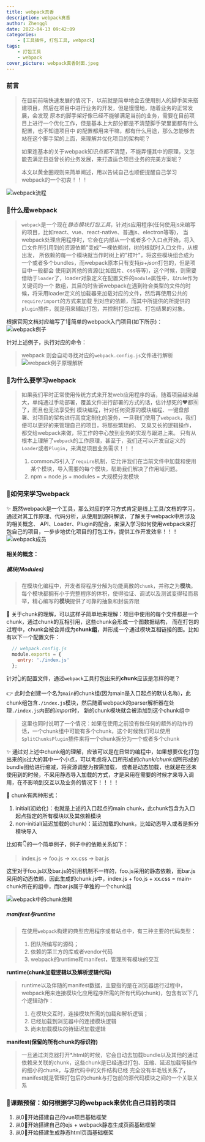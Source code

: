 ```yaml
---
title: webpack真香
description: webpack真香
author: Zhenggl
date: 2022-04-13 09:42:09
categories:
    - [工具插件, 打包工具, webpack]
tags:
    - 打包工具
    - webpack
cover_picture: webpack真香封面.jpeg
---
```


### 前言
> 在目前前端快速发展的情况下，以前就是简单地会去使用别人的脚手架来搭建项目，然后在项目中进行业务的开发，但是慢慢地，随着业务的正常发展，会发现
> 原本的脚手架好像已经不能够满足当前的业务，需要在目前项目上进行一个优化工作，但是基本上大部分都是不清楚脚手架里面都有什么配置，也不知道项目中
> 的配置都用来干嘛，都有什么用途，那么怎能够去站在这个脚手架的上面，来理解并优化项目的架构呢？
>
> 如果连基本的关于webpack知识点都不清楚，不能弄懂其中的原理，又怎能去满足日益曾长的业务发展，来打造适合项目业务的完美方案呢？
>
> 本文以黄金圈规则来简单阐述，用以告诫自己也顺便提醒自己学习webpack的一个初衷！！！

![webpack流程](webpack流程.png)

### 🤔什么是webpack
> `webpack`是一个现在*静态模块打包工具*，针对js应用程序(任何使用js来编写的项目，比如react、vue、react-native、普通js、electron等等)，
> 当webpack处理应用程序时，它会在内部从一个或者多个入口点开始，将入口文件所引用到的资源依赖"变成"一棵依赖树，树的根就时入口文件，从根出发，
> 所依赖的每一个模块就当作时树上的"枝叶"，将这些模块组合成为一个或者多个bundles，而webpack原本只有支持*js+json*打包的，但是项目中一般都会
> 使用到其他的资源(比如图片、css等等)，这个时候，则需要借助于`loader`了，loader对象定义在配置文件的`module`属性中，以rule作为关键词的一个
> 数组，其目的时告诉webpack在遇到符合类型的文件的时候，将采用loader定义的加载器来加载对应的文件，然后再使用公共的`require/import`的方式来加载
> 到对应的依赖，而其中所提供的所提供的`plugin`插件，就是用来辅助打包，并控制打包过程、打包结果的对象。

根据官网文档对应编写了1⃣️简单的webpack入门项目(如下所示)：
![webpack例子](webpack例子.png)

针对上述例子，执行对应的命令：
> webpack
则会自动寻找对应的`webpack.config.js`文件进行解析
![webpack例子原理解析](webpack例子原理解析.png)

### 🤔为什么要学习webpack
> 如果我们平时正常使用传统方式来开发web应用程序的话，随着项目越来越大，单纯通过手动部署，覆盖文件进行部署的方式的话，估计想死的❤️都🈶️了，而且也无法享受到
> 模块编程，针对任何资源的模块编程、一键盘部署、对项目的架构进行高度定制化的服务，一旦我们使用了`webpack`，我们便可以更好的来管理自己的项目，将那些繁琐的、
> 又臭又长的逻辑操作，都交给webpack来做，将工作的中心放到业务的实现与跟进上来。
> 只有从根本上理解了`webpack`的工作原理，甚至于，我们还可以开发自定义的`Loader`或者`Plugin`，来满足项目业务需求！！！
>
> 1. commonJS引入了`require`机制，它允许我们在当前文件中加载和使用某个模块，导入需要的每个模块，帮助我们解决了作用域问题。
> 2. npm + node.js + modules = 大规模分发模块

### 🤔如何来学习webpack
✨ 既然webpack是一个工具，那么对应的学习方式肯定是线上工具/文档的学习，通过对其工作原理、代码分析，从使用到源码解读，了解关于webpack中所涉及的相关概念、
API、Loader、Plugin的配合，来深入学习如何使用webpack来打包自己的项目，一步步地优化项目的打包工作，提供工作开发效率！！！
![webpack成员](webpack成员.png)

#### 相关的概念：

##### 模块(Modules)
> 在模块化编程中，开发者将程序分解为功能离散的`chunk`，并称之为**模块**。
> 每个模块都拥有小于完整程序的体积，使得验证、调试以及测试变得轻而易举，精心编写的**模块**提供了可靠的抽象和封装界限

🤔 关于chunk的理解，可以这样子简单地来理解：项目中使用的每个文件都是一个chunk，通过chunk的互相引用，这些chunk会形成一个图数据结构，
而在打包的过程中，chunk会被合并成为**chunk组**，并形成一个通过模块互相链接的图。比如有以下一个配置文件：
```js
  // webpack.config.js
  module.exports = {
	entry: './index.js'
  };
```
针对👆的配置文件，通过`webpack`工具打包出来的**chunk**应该是怎样的呢？

👉 此时会创建一个名为`main`的chunk组(因为main是入口起点的默认名称)，此chunk组包含`./index.js`模块，然后随着webpack的parser解析器在处理`./index.js`内部的*import*时，
新的chunk模块就会被添加到这个chunk组中
> 这里也同时说明了一个情况：如果在使用之前没有做任何的额外的动作的话，一个chunk组中可能有多个chunk，这个时候我们可以使用`SplitChunksPlugin`插件来将一个chunk拆分为一个或者多个chunk

✨ 通过对上述中chunk组的理解，应该可以是在日常的编程中，如果想要优化打包出来的js过大的其中一个小点，可以考虑将入口所形成的*chunk/chunk组*所形成的bundle图给进行缩减，将资源调整为按需加载，
或者是动态加载，也就是在还未使用到的时候，不采用静态导入加载的方式，才是采用在需要的时候才来导入调用，在不影响到交互以及业务的情况下！！！！

🌟 chunk有两种形式：
1. initial(初始化)：也就是上述的入口起点的main chunk，此chunk包含为入口起点指定的所有模块以及其依赖模块
2. non-initial(延迟加载的chunk)：延迟加载的chunk，比如动态导入或者是拆分模块导入

比如有👇的一个简单例子，例子中的依赖关系如下：
> index.js -> foo.js -> xx.css
>          -> bar.js

这里对于foo.js以及bar.js的引用机制不一样的，foo.js采用的静态依赖，而bar.js采用的动态依赖，因此生成的chunk.js中，index.js + foo.js + xx.css = main-chunk所在的组中，而bar.js属于单独的一个chunk组

![webpack中的chunk依赖](webpack中的chunk依赖.png)

##### manifest与runtime
> 在使用`webpack`构建的典型应用程序或者站点中，有三种主要的代码类型：
> 1. 团队所编写的源码；
> 2. 依赖的第三方的库或者vendor代码
> 3. webpack的runtime和manifest，管理所有模块的交互

**runtime(chunk加载逻辑以及解析逻辑代码)**
> runtime以及伴随的manifest数据，主要指的是在浏览器运行过程中，webpack用来连接模块化应用程序所需的所有代码(chunk)，包含有以下几个逻辑动作：
> 1. 在模块交互时，连接模块所需的加载和解析逻辑；
> 2. 已经加载到浏览器中的连接模块逻辑
> 3. 尚未加载模块的待延迟加载逻辑

**manifest(保留的所有chunk的标识符)**
> 一旦通过浏览器打开*.html的时候，它会自动去加载bundle以及其他的通过依赖来关联的chunk，这些chunk是已经通过打包、压缩、延迟加载等操作的细小的chunk，与源代码中的文件结构已经
> 完全没有半毛钱关系了，manifest就是管理打包后的chunk与打包前的源代码模块之间的一个关联关系

### 🤔课题预留：如何根据学习的webpack来优化自己目前的项目
1. 从0⃣️开始搭建自己的vue项目基础框架
2. 从0⃣️开始搭建自己的ejs + webpack静态生成页面基础框架
3. 从0⃣️开始搭建生成静态html页面基础框架
